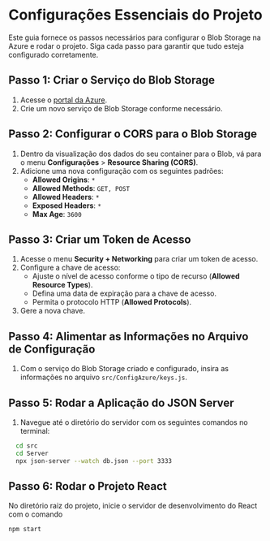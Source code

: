 # Configurações Essenciais do Projeto

Este guia fornece os passos necessários para configurar o Blob Storage na Azure e rodar o projeto. Siga cada passo para garantir que tudo esteja configurado corretamente.

## Passo 1: Criar o Serviço do Blob Storage

1. Acesse o [portal da Azure](https://portal.azure.com/#home).
2. Crie um novo serviço de Blob Storage conforme necessário.

## Passo 2: Configurar o CORS para o Blob Storage

1. Dentro da visualização dos dados do seu container para o Blob, vá para o menu **Configurações** > **Resource Sharing (CORS)**.
2. Adicione uma nova configuração com os seguintes padrões:
   - **Allowed Origins**: `*`
   - **Allowed Methods**: `GET, POST`
   - **Allowed Headers**: `*`
   - **Exposed Headers**: `*`
   - **Max Age**: `3600`

## Passo 3: Criar um Token de Acesso

1. Acesse o menu **Security + Networking** para criar um token de acesso.
2. Configure a chave de acesso:
   - Ajuste o nível de acesso conforme o tipo de recurso (**Allowed Resource Types**).
   - Defina uma data de expiração para a chave de acesso.
   - Permita o protocolo HTTP (**Allowed Protocols**).
3. Gere a nova chave.

## Passo 4: Alimentar as Informações no Arquivo de Configuração

1. Com o serviço do Blob Storage criado e configurado, insira as informações no arquivo `src/ConfigAzure/keys.js`.

## Passo 5: Rodar a Aplicação do JSON Server

1. Navegue até o diretório do servidor com os seguintes comandos no terminal:
```sh
  cd src
  cd Server
  npx json-server --watch db.json --port 3333
```

## Passo 6: Rodar o Projeto React

No diretório raiz do projeto, inicie o servidor de desenvolvimento do React com o comando
```sh
npm start
```
